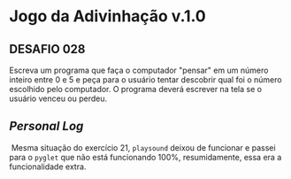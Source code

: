 # Jogo da Adivinhação v.1.0



## DESAFIO 028

Escreva um programa que faça o computador "pensar" em um número inteiro entre 0 e 5 e peça para o usuário tentar descobrir qual foi o número escolhido pelo computador. O programa deverá escrever na tela se o usuário venceu ou perdeu. 



## *Personal Log*

​	Mesma situação do exercício 21, `playsound` deixou de funcionar e passei para o `pyglet` que não está funcionando 100%, resumidamente, essa era a funcionalidade extra.

